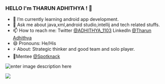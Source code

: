 ### HELLO I'm THARUN ADHITHYA ! 👋

 -  🔭 I’m currently learning android app development.
 -  💬 Ask me about java,xml,android studio,intellij and tech related stuffs.
 -  📫 How to reach me: Twitter [@ADHITHYA_1103](https://twitter.com/ADHITHYA_1103) LinkedIn [@Tharun Adhithya](https://www.linkedin.com/in/tharun-adhithya-209363201/)
 -  😄 Pronouns: He/His
 -  ⚡ About: Strategic thinker and good team and solo player.
 -  🌈Mentee [@Spotknack](https://www.linkedin.com/company/spotknack/)


![enter image description here](https://github-readme-stats.vercel.app/api?username=THARUNADHITHYA&&show_icons=true&title_color=ffffff&icon_color=39FF14&text_color=daf7dc&bg_color=1167B1)

</a>  <a href="https://github.com/THARUNADHITHYA/github-readme-stats"><img align="center" src="https://github-readme-stats.vercel.app/api/top-langs/?username=THARUNADHITHYA&layout=compact&theme=buefy&hide_border=true" /></a> 



